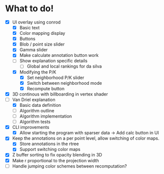 # What to do!

 - [x] UI overlay using conrod
    - [x] Basic text
    - [x] Color mapping display
    - [x] Buttons
    - [x] Blob / point size slider
    - [x] Gamma slider
    - [x] Make calculate annotation button work
    - [ ] Show explanation specific details
       - [ ] Global and local rankings for da silva
    - [x] Modifying the P/K
       - [x] Set neighborhood P/K slider
       - [x] Switch between neighborhood mode
       - [x] Recompute button
 - [x] 3D continous with billboarding in vertex shader
 - [ ] Van Driel explanation
    - [x] Basic data definition
    - [ ] Algorithm outline
    - [ ] Algorithm implementation
    - [ ] Algorithm tests
 - [x] CLI improvements
    - [x] Allow starting the program with sparser data -> Add calc button in UI
 - [x] Keep the annotations on a per point level, allow switching of color maps.
    - [x] Store annotations in the rtree
    - [x] Support switching color maps
 - [x] Z buffer sorting to fix opacity blending in 3D
 - [x] Make r proportional to the projection width
 - [ ] Handle jumping color schemes between recomputation?
